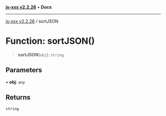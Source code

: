[**js-xxx v2.2.26**](../README.md) • **Docs**

***

[js-xxx v2.2.26](../README.md) / sortJSON

# Function: sortJSON()

> **sortJSON**(`obj`): `string`

## Parameters

• **obj**: `any`

## Returns

`string`
